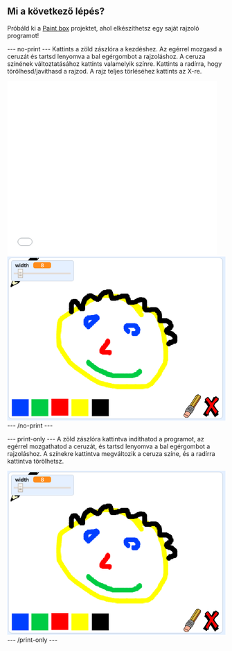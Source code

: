## Mi a következő lépés?

Próbáld ki a [Paint box](https://projects.raspberrypi.org/en/projects/paint-box?utm_source=pathway&utm_medium=whatnext&utm_campaign=projects) projektet, ahol elkészíthetsz egy saját rajzoló programot!

--- no-print --- Kattints a zöld zászlóra a kezdéshez. Az egérrel mozgasd a ceruzát és tartsd lenyomva a bal egérgombot a rajzoláshoz. A ceruza színének változtatásához kattints valamelyik színre. Kattints a radírra, hogy törölhesd/javíthasd a rajzod. A rajz teljes törléséhez kattints az X-re.

<div class="scratch-preview">
  <iframe allowtransparency="true" width="485" height="402" src="//scratch.mit.edu/projects/embed/267243161/?autostart=false" frameborder="0" scrolling="no"></iframe>
  <img src="images/paint-box-showcase.png">
</div>
--- /no-print ---

--- print-only --- A zöld zászlóra kattintva indíthatod a programot, az egérrel mozgathatod a ceruzát, és tartsd lenyomva a bal egérgombot a rajzoláshoz. A színekre kattintva megváltozik a ceruza színe, és a radírra kattintva törölhetsz.

![bemutató](images/paint-box-showcase.png) --- /print-only ---
